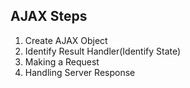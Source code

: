 ## AJAX Steps

  1. Create AJAX Object
  2. Identify Result Handler(Identify State)
  3. Making a Request
  4. Handling Server Response
